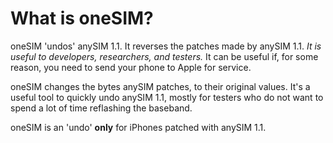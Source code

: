# What is oneSIM? #

oneSIM 'undos' anySIM 1.1. It reverses the patches made by anySIM 1.1. _It is useful to developers, researchers, and testers._ It can be useful if, for some reason, you need to send your phone to Apple for service.

oneSIM changes the bytes anySIM patches, to their original values. It's a useful tool to quickly undo anySIM 1.1, mostly for testers who do not want to spend a lot of time reflashing the baseband.

oneSIM is an 'undo' **only** for iPhones patched with anySIM 1.1.
